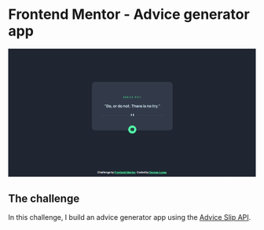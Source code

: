 # Frontend Mentor - Advice generator app

![Design preview for the Advice generator app coding challenge](./design/advice-generator-app.jpg)

## The challenge

In this challenge, I build an advice generator app using the [Advice Slip API](https://api.adviceslip.com).
